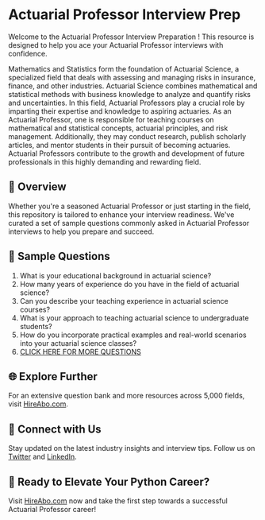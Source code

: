 # Actuarial Professor Interview Prep

Welcome to the Actuarial Professor Interview Preparation ! This resource is designed to help you ace your Actuarial Professor interviews with confidence.

Mathematics and Statistics form the foundation of Actuarial Science, a specialized field that deals with assessing and managing risks in insurance, finance, and other industries. Actuarial Science combines mathematical and statistical methods with business knowledge to analyze and quantify risks and uncertainties. In this field, Actuarial Professors play a crucial role by imparting their expertise and knowledge to aspiring actuaries. As an Actuarial Professor, one is responsible for teaching courses on mathematical and statistical concepts, actuarial principles, and risk management. Additionally, they may conduct research, publish scholarly articles, and mentor students in their pursuit of becoming actuaries. Actuarial Professors contribute to the growth and development of future professionals in this highly demanding and rewarding field.

## 🚀 Overview

Whether you're a seasoned Actuarial Professor or just starting in the field, this repository is tailored to enhance your interview readiness. We've curated a set of sample questions commonly asked in Actuarial Professor interviews to help you prepare and succeed.

## 📝 Sample Questions

1. What is your educational background in actuarial science?
2. How many years of experience do you have in the field of actuarial science?
3. Can you describe your teaching experience in actuarial science courses?
4. What is your approach to teaching actuarial science to undergraduate students?
5. How do you incorporate practical examples and real-world scenarios into your actuarial science classes?
6. [CLICK HERE FOR MORE QUESTIONS](https://hireabo.com/job/19_2_26/Actuarial%20Professor)

## 🌐 Explore Further

For an extensive question bank and more resources across 5,000 fields, visit [HireAbo.com](https://www.hireabo.com).

## 📱 Connect with Us

Stay updated on the latest industry insights and interview tips. Follow us on [Twitter](https://twitter.com/hireabo) and [LinkedIn](https://www.linkedin.com/in/hire-abo-3609972a8/).

## 🚀 Ready to Elevate Your Python Career?

Visit [HireAbo.com](https://www.hireabo.com) now and take the first step towards a successful Actuarial Professor career!
